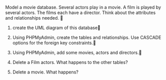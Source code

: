 Model a movie database. Several actors play in a movie. A film is played by several actors. The films each have a director. Think about the attributes and relationships needed.

1. create the UML diagram of this database

2. Using PHPMyAdmin, create the tables and relationships. Use CASCADE options for the foreign key constraints.

3. Using PHPMyAdmin, add some movies, actors and directors.

4. Delete a Film actors. What happens to the other tables?

5. Delete a movie. What happens?

